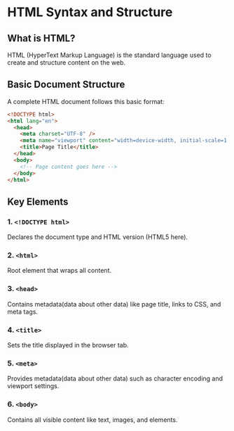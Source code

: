 # HTML Syntax and Structure

## What is HTML?

HTML (HyperText Markup Language) is the standard language used to create and structure content on the web.

## Basic Document Structure

A complete HTML document follows this basic format:

```html
<!DOCTYPE html>
<html lang="en">
  <head>
    <meta charset="UTF-8" />
    <meta name="viewport" content="width=device-width, initial-scale=1.0" />
    <title>Page Title</title>
  </head>
  <body>
    <!-- Page content goes here -->
  </body>
</html>
```

## Key Elements

### 1. `<!DOCTYPE html>`

Declares the document type and HTML version (HTML5 here).

### 2. `<html>`

Root element that wraps all content.

### 3. `<head>`

Contains metadata(data about other data) like page title, links to CSS, and meta tags.

### 4. `<title>`

Sets the title displayed in the browser tab.

### 5. `<meta>`

Provides metadata(data about other data) such as character encoding and viewport settings.

### 6. `<body>`

Contains all visible content like text, images, and elements.

